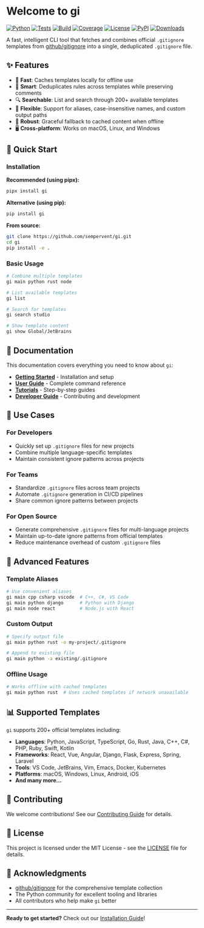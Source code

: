 # Welcome to gi

[![Python](https://img.shields.io/badge/python-3.10%20%7C%203.11%20%7C%203.12%20%7C%203.13-blue.svg)](https://www.python.org/downloads/)
[![Tests](https://github.com/sempervent/gi/workflows/CI/badge.svg)](https://github.com/sempervent/gi/actions/workflows/ci.yml)
[![Build](https://github.com/sempervent/gi/workflows/Build%20Cross-Platform%20Executables/badge.svg)](https://github.com/sempervent/gi/actions/workflows/build.yml)
[![Coverage](https://codecov.io/gh/sempervent/gi/branch/main/graph/badge.svg)](https://codecov.io/gh/sempervent/gi)
[![License](https://img.shields.io/badge/license-MIT-green.svg)](LICENSE)
[![PyPI](https://img.shields.io/pypi/v/gi.svg)](https://pypi.org/project/gi/)
[![Downloads](https://pepy.tech/badge/gi)](https://pepy.tech/project/gi)

A fast, intelligent CLI tool that fetches and combines official `.gitignore` templates from [github/gitignore](https://github.com/github/gitignore) into a single, deduplicated `.gitignore` file.

## ✨ Features

- 🚀 **Fast**: Caches templates locally for offline use
- 🧠 **Smart**: Deduplicates rules across templates while preserving comments
- 🔍 **Searchable**: List and search through 200+ available templates
- 🎯 **Flexible**: Support for aliases, case-insensitive names, and custom output paths
- 💪 **Robust**: Graceful fallback to cached content when offline
- 🖥️ **Cross-platform**: Works on macOS, Linux, and Windows

## 🚀 Quick Start

### Installation

**Recommended (using pipx):**
```bash
pipx install gi
```

**Alternative (using pip):**
```bash
pip install gi
```

**From source:**
```bash
git clone https://github.com/sempervent/gi.git
cd gi
pip install -e .
```

### Basic Usage

```bash
# Combine multiple templates
gi main python rust node

# List available templates
gi list

# Search for templates
gi search studio

# Show template content
gi show Global/JetBrains
```

## 📖 Documentation

This documentation covers everything you need to know about `gi`:

- **[Getting Started](getting-started/installation.md)** - Installation and setup
- **[User Guide](user-guide/commands.md)** - Complete command reference
- **[Tutorials](tutorials/basic-usage.md)** - Step-by-step guides
- **[Developer Guide](developer-guide/contributing.md)** - Contributing and development

## 🎯 Use Cases

### For Developers
- Quickly set up `.gitignore` files for new projects
- Combine multiple language-specific templates
- Maintain consistent ignore patterns across projects

### For Teams
- Standardize `.gitignore` files across team projects
- Automate `.gitignore` generation in CI/CD pipelines
- Share common ignore patterns between projects

### For Open Source
- Generate comprehensive `.gitignore` files for multi-language projects
- Maintain up-to-date ignore patterns from official templates
- Reduce maintenance overhead of custom `.gitignore` files

## 🔧 Advanced Features

### Template Aliases
```bash
# Use convenient aliases
gi main cpp csharp vscode  # C++, C#, VS Code
gi main python django      # Python with Django
gi main node react         # Node.js with React
```

### Custom Output
```bash
# Specify output file
gi main python rust -o my-project/.gitignore

# Append to existing file
gi main python -a existing/.gitignore
```

### Offline Usage
```bash
# Works offline with cached templates
gi main python rust  # Uses cached templates if network unavailable
```

## 📊 Supported Templates

`gi` supports 200+ official templates including:

- **Languages**: Python, JavaScript, TypeScript, Go, Rust, Java, C++, C#, PHP, Ruby, Swift, Kotlin
- **Frameworks**: React, Vue, Angular, Django, Flask, Express, Spring, Laravel
- **Tools**: VS Code, JetBrains, Vim, Emacs, Docker, Kubernetes
- **Platforms**: macOS, Windows, Linux, Android, iOS
- **And many more...**

## 🤝 Contributing

We welcome contributions! See our [Contributing Guide](developer-guide/contributing.md) for details.

## 📄 License

This project is licensed under the MIT License - see the [LICENSE](about/license.md) file for details.

## 🙏 Acknowledgments

- [github/gitignore](https://github.com/github/gitignore) for the comprehensive template collection
- The Python community for excellent tooling and libraries
- All contributors who help make `gi` better

---

**Ready to get started?** Check out our [Installation Guide](getting-started/installation.md)!
